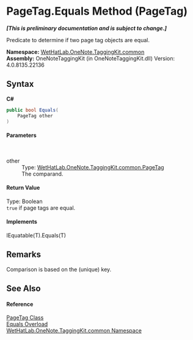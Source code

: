 # PageTag.Equals Method (PageTag)
 _**\[This is preliminary documentation and is subject to change.\]**_

Predicate to determine if two page tag objects are equal.

**Namespace:**&nbsp;<a href="bcdbab9c-63d1-48a4-6937-af53fb8d9a55.md">WetHatLab.OneNote.TaggingKit.common</a><br />**Assembly:**&nbsp;OneNoteTaggingKit (in OneNoteTaggingKit.dll) Version: 4.0.8135.22136

## Syntax

**C#**<br />
``` C#
public bool Equals(
	PageTag other
)
```


#### Parameters
&nbsp;<dl><dt>other</dt><dd>Type: <a href="81c6e496-d51e-9c76-3ed6-ab5e11c9381c.md">WetHatLab.OneNote.TaggingKit.common.PageTag</a><br />The comparand.</dd></dl>

#### Return Value
Type: Boolean<br />`true` if page tags are equal.

#### Implements
IEquatable(T).Equals(T)<br />

## Remarks
Comparison is based on the (unique) key.

## See Also


#### Reference
<a href="81c6e496-d51e-9c76-3ed6-ab5e11c9381c.md">PageTag Class</a><br /><a href="f8418e47-27e1-099d-1989-cab32171cf88.md">Equals Overload</a><br /><a href="bcdbab9c-63d1-48a4-6937-af53fb8d9a55.md">WetHatLab.OneNote.TaggingKit.common Namespace</a><br />